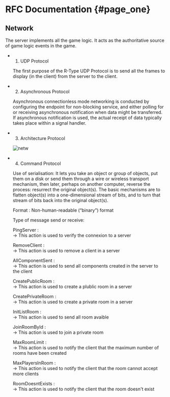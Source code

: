 # RFC Documentation {#page_one}

## Network

The server implements all the game logic. It acts as the authoritative source of game logic events in the
game.

-  1. UDP Protocol

    The first purpose of the R-Type UDP Protocol is to send all the frames to display (in the client) from the server to the client.

-  2. Asynchronous Protocol

    Asynchronous connectionless mode networking is conducted by configuring the endpoint for non-blocking service, and either polling for or receiving asynchronous notification when data might be transferred. If asynchronous notification is used, the actual receipt of data typically takes place within a signal handler.

- 3. Architecture Protocol
    
    ![netw](https://user-images.githubusercontent.com/72009611/196368292-df6a206d-1499-40ea-b447-62faeb331f53.png)
    
- 4. Command Protocol

    Use of serialisation: It lets you take an object or group of objects, put them on a disk or send them through a wire or wireless transport mechanism, then later, perhaps on another computer, reverse the process: resurrect the original object(s). The basic mechanisms are to flatten object(s) into a one-dimensional stream of bits, and to turn that stream of bits back into the original object(s).

    Format : Non-human-readable (“binary”) format

    Type of message send or receive:
    
    PingServer :  
        -> This action is used to verify the connexion to a server

    RemoveClient :  
        -> This action is used to remove a client in a server

    AllComponentSent :  
        -> This action is used to send all components created in the server to the client

    CreatePublicRoom :  
        -> This action is used to create a plublic room in a server

    CreatePrivateRoom :  
        -> This action is used to create a private room in a server

    InitListRoom :   
        -> This action is used to send all room avaible

    JoinRoomById :  
        -> This action is used to join a private room
    
    MaxRoomLimit :  
        -> This action is used to notify the client that the maximum number of rooms have been created

    MaxPlayersInRoom :  
        -> This action is used to notify the client that the room cannot accept more clients

    RoomDoesntExists :  
        -> This action is used to notify the client that the room doesn't exist